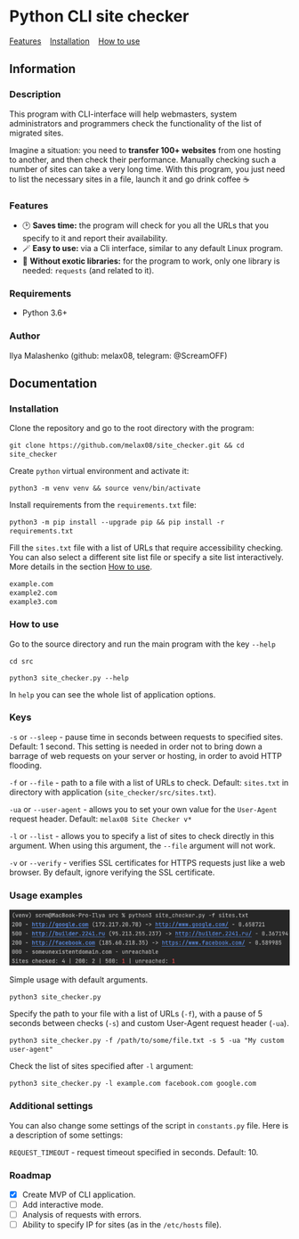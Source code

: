 # Python CLI site checker

<div>
  <a href="#Features">Features</a>&nbsp;&nbsp;&nbsp;
  <a href="#Installation">Installation</a>&nbsp;&nbsp;&nbsp;
  <a href="#How-to-use">How to use</a>&nbsp;&nbsp;&nbsp;
</div>

## Information

### Description

This program with CLI-interface will help webmasters, system administrators and programmers check the functionality of the list of migrated sites.

Imagine a situation: you need to **transfer 100+ websites** from one hosting to another, and then check their performance. Manually checking such a number of sites can take a very long time. With this program, you just need to list the necessary sites in a file, launch it and go drink coffee ☕

### Features

- 🕑 **Saves time:** the program will check for you all the URLs that you specify to it and report their availability.
- 🪄 **Easy to use:** via a Cli interface, similar to any default Linux program.
- 🌴 **Without exotic libraries:** for the program to work, only one library is needed: `requests` (and related to it).


### Requirements

* Python 3.6+

### Author

Ilya Malashenko (github: melax08, telegram: @ScreamOFF)

## Documentation

### Installation

Clone the repository and go to the root directory with the program:
```shell
git clone https://github.com/melax08/site_checker.git && cd site_checker
```

Create `python` virtual environment and activate it:
```shell
python3 -m venv venv && source venv/bin/activate
```

Install requirements from the `requirements.txt` file:
```shell
python3 -m pip install --upgrade pip && pip install -r requirements.txt
```

Fill the `sites.txt` file with a list of URLs that require accessibility checking. You can also select a different site list file or specify a site list interactively. More details in the section <a href="#How-to-use">How to use</a>.
```text
example.com
example2.com
example3.com
```

### How to use

Go to the source directory and run the main program with the key `--help` 

```shell
cd src
```

```shell
python3 site_checker.py --help
```

In `help` you can see the whole list of application options.

### Keys

`-s` or `--sleep` - pause time in seconds between requests to specified sites. Default: 1 second. This setting is needed in order not to bring down a barrage of web requests on your server or hosting, in order to avoid HTTP flooding.

`-f` or `--file` - path to a file with a list of URLs to check. Default: `sites.txt` in directory with application (`site_checker/src/sites.txt`).

`-ua` or `--user-agent` - allows you to set your own value for the `User-Agent` request header. Default: `melax08 Site Checker v*`

`-l` or `--list` - allows you to specify a list of sites to check directly in this argument. When using this argument, the `--file` argument will not work.

`-v` or `--verify` - verifies SSL certificates for HTTPS requests just like a web browser. By default, ignore verifying the SSL certificate.

### Usage examples

![checker_example.png](readme_files/checker_example.png)

Simple usage with default arguments.
```shell
python3 site_checker.py
```

Specify the path to your file with a list of URLs (`-f`), with a pause of 5 seconds between checks (`-s`) and custom User-Agent request header (`-ua`).

```shell
python3 site_checker.py -f /path/to/some/file.txt -s 5 -ua "My custom user-agent"
```

Check the list of sites specified after `-l` argument:

```shell
python3 site_checker.py -l example.com facebook.com google.com
```

### Additional settings
You can also change some settings of the script in `constants.py` file.
Here is a description of some settings:

`REQUEST_TIMEOUT` - request timeout specified in seconds. Default: 10.



### Roadmap

- [x] Create MVP of CLI application.
- [ ] Add interactive mode.
- [ ] Analysis of requests with errors.
- [ ] Ability to specify IP for sites (as in the `/etc/hosts` file).